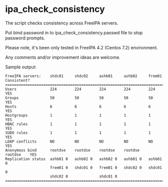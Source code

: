 # ipa_check_consistency

The script checks consistency across FreeIPA servers.

Put bind password in to ipa_check_consistency.passwd file to stop password prompts.

Please note, it's been only tested in FreeIPA 4.2 (Centos 7.2) environment.

Any comments and/or improvement ideas are welcome.

Sample output:
```
FreeIPA servers:    shdc01     shdc02     ashb01     ashb02     frem01     Consistent?
======================================================================================
Users               224        224        224        224        224        YES
Groups              50         50         50         50         50         YES
Hosts               6          6          6          6          6          YES
Hostgroups          1          1          1          1          1          YES
HBAC rules          1          1          1          1          1          YES
SUDO rules          1          1          1          1          1          YES
LDAP conflicts      NO         NO         NO         NO         NO         YES
Anonymous bind      rootdse    rootdse    rootdse    rootdse    rootdse    YES
Replication status  ashb01 0   ashb02 0   ashb02 0   ashb01 0   ashb01 0
                    frem01 0   shdc01 0   frem01 0   shdc02 0   shdc01 0
                    shdc02 0              shdc01 0
======================================================================================
```
